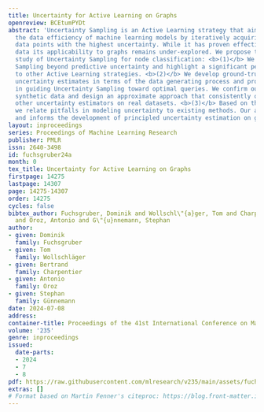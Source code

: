 ```yaml
---
title: Uncertainty for Active Learning on Graphs
openreview: BCEtumPYDt
abstract: 'Uncertainty Sampling is an Active Learning strategy that aims to improve
  the data efficiency of machine learning models by iteratively acquiring labels of
  data points with the highest uncertainty. While it has proven effective for independent
  data its applicability to graphs remains under-explored. We propose the first extensive
  study of Uncertainty Sampling for node classification: <b>(1)</b> We benchmark Uncertainty
  Sampling beyond predictive uncertainty and highlight a significant performance gap
  to other Active Learning strategies. <b>(2)</b> We develop ground-truth Bayesian
  uncertainty estimates in terms of the data generating process and prove their effectiveness
  in guiding Uncertainty Sampling toward optimal queries. We confirm our results on
  synthetic data and design an approximate approach that consistently outperforms
  other uncertainty estimators on real datasets. <b>(3)</b> Based on this analysis,
  we relate pitfalls in modeling uncertainty to existing methods. Our analysis enables
  and informs the development of principled uncertainty estimation on graphs.'
layout: inproceedings
series: Proceedings of Machine Learning Research
publisher: PMLR
issn: 2640-3498
id: fuchsgruber24a
month: 0
tex_title: Uncertainty for Active Learning on Graphs
firstpage: 14275
lastpage: 14307
page: 14275-14307
order: 14275
cycles: false
bibtex_author: Fuchsgruber, Dominik and Wollschl\"{a}ger, Tom and Charpentier, Bertrand
  and Oroz, Antonio and G\"{u}nnemann, Stephan
author:
- given: Dominik
  family: Fuchsgruber
- given: Tom
  family: Wollschläger
- given: Bertrand
  family: Charpentier
- given: Antonio
  family: Oroz
- given: Stephan
  family: Günnemann
date: 2024-07-08
address:
container-title: Proceedings of the 41st International Conference on Machine Learning
volume: '235'
genre: inproceedings
issued:
  date-parts:
  - 2024
  - 7
  - 8
pdf: https://raw.githubusercontent.com/mlresearch/v235/main/assets/fuchsgruber24a/fuchsgruber24a.pdf
extras: []
# Format based on Martin Fenner's citeproc: https://blog.front-matter.io/posts/citeproc-yaml-for-bibliographies/
---
```

